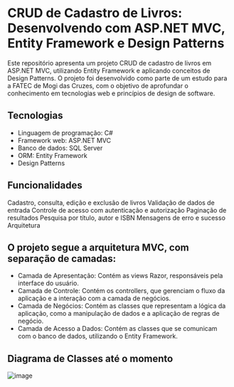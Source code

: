 
# CRUD de Cadastro de Livros: Desenvolvendo com ASP.NET MVC, Entity Framework e Design Patterns

Este repositório apresenta um projeto CRUD de cadastro de livros em ASP.NET MVC, utilizando Entity Framework e aplicando conceitos de Design Patterns. O projeto foi desenvolvido como parte de um estudo para a FATEC de Mogi das Cruzes, com o objetivo de aprofundar o conhecimento em tecnologias web e princípios de design de software.

## Tecnologias

- Linguagem de programação: C#
- Framework web: ASP.NET MVC
- Banco de dados: SQL Server
- ORM: Entity Framework
- Design Patterns

## Funcionalidades

Cadastro, consulta, edição e exclusão de livros
Validação de dados de entrada
Controle de acesso com autenticação e autorização
Paginação de resultados
Pesquisa por título, autor e ISBN
Mensagens de erro e sucesso
Arquitetura

## O projeto segue a arquitetura MVC, com separação de camadas:

- Camada de Apresentação: Contém as views Razor, responsáveis pela interface do usuário.
- Camada de Controle: Contém os controllers, que gerenciam o fluxo da aplicação e a interação com a camada de negócios.
- Camada de Negócios: Contém as classes que representam a lógica da aplicação, como a manipulação de dados e a aplicação de regras de negócio.
- Camada de Acesso a Dados: Contém as classes que se comunicam com o banco de dados, utilizando o Entity Framework.
## Diagrama de Classes até o momento
![image](https://github.com/GuilhermeLucasGarcia/CrudLivros/assets/47015643/4f88b343-ed07-4c20-93bf-87246d962ac4)
